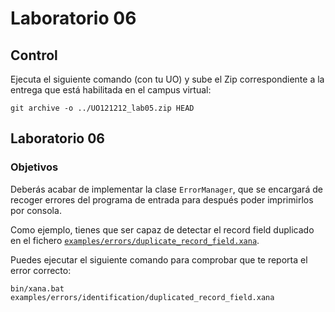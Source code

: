 # Laboratorio 06

## Control

Ejecuta el siguiente comando (con tu UO) y sube el Zip correspondiente a la entrega que está habilitada en el campus virtual:

```
git archive -o ../UO121212_lab05.zip HEAD
```

## Laboratorio 06

### Objetivos

Deberás acabar de implementar la clase `ErrorManager`, que se encargará de recoger errores del programa de entrada para después poder imprimirlos por consola.

Como ejemplo, tienes que ser capaz de detectar el record field duplicado en el fichero [`examples/errors/duplicate_record_field.xana`](../../examples/errors/identification/duplicated_record_field.xana).

Puedes ejecutar el siguiente comando para comprobar que te reporta el error correcto:

```
bin/xana.bat examples/errors/identification/duplicated_record_field.xana
```
